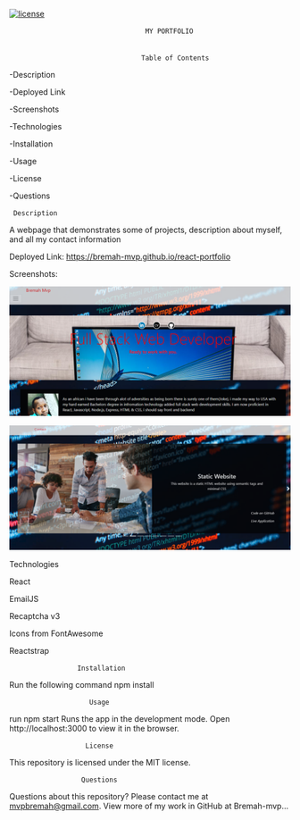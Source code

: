 [![license](https://img.shields.io/github/license/DAVFoundation/captain-n3m0.svg?style=flat-square)](https://github.com/DAVFoundation/captain-n3m0/blob/master/LICENSE)

                                      MY PORTFOLIO


                                     Table of Contents
-Description

-Deployed Link

-Screenshots

-Technologies

-Installation

-Usage

-License

-Questions

     Description

  A webpage that demonstrates some of projects,  description about myself, and all my contact information

  Deployed Link:
  https://bremah-mvp.github.io/react-portfolio

  Screenshots:

![picture](https://github.com/Bremah-mvp/react-portfolio/blob/main/src/images/app.png)

![picture](https://github.com/Bremah-mvp/react-portfolio/blob/main/src/images/app2.png)


Technologies

React

EmailJS

Recaptcha v3

Icons from FontAwesome

Reactstrap

                     Installation

Run the following command
   npm install

                        Usage
run npm start
Runs the app in the development mode.
Open http://localhost:3000 to view it in the browser.

                       License

This repository is licensed under the MIT license.

                      Questions

Questions about this repository? Please contact me at mvpbremah@gmail.com. View more of my work in GitHub at Bremah-mvp...